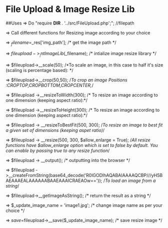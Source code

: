 # File Upload & Image Resize Lib

##Uses 
=> 	Do "require  __DIR__ . '../src/FileUpload.php';"; //filepath

=> 	Call different functions for Resizing image according to your choice

=>	$_filename =$_res['img_path']; /* get the image path */

=>	$fileupload->__intImageLib($_filename); /* intialize image resize library */

=>	$fileupload->__scale(50); /*To scale an image, in this case to half it's size (scaling is percentage based): */

=>	$fileupload->__crop(50,50); /*To crop an image Positions :CROPTOP,CROPBOTTOM,CROPCENTER,*/

=>	$fileupload ->__resizeToWidth(300);  /* To resize an image according to one dimension (keeping aspect ratio):*/

=>	$fileupload ->__resizeToHeight(300);  /* To resize an image according to one dimension (keeping aspect ratio):*/

=>	$fileupload -> __resizeToBestFit(500, 300);  /*To resize an image to best fit a given set of dimensions (keeping aspet ratio)*/

=>	$fileupload -> __resize(500, 300, $allow_enlarge = True); /*All resize functions have $allow_enlarge option which is set to false by default. You can enable by passing true to any resize function*/

=>	$fileupload -> __output(); /*  outputting into the browser */

=>	$fileupload ->__createFromString(base64_decode('R0lGODlhAQABAIAAAAQCBP///yH5BAEAAAEALAAAAAABAAEAAAICRAEAOw==')); /*To load an image from a string*/

=>	$fileupload->__getImageAsString(); /* return the result as a string */

=>	$_update_image_name = 'image1.jpg'; /* change image name as per your choice */

=>	$save=$fileupload->__save($_update_image_name); /* save resize image */

